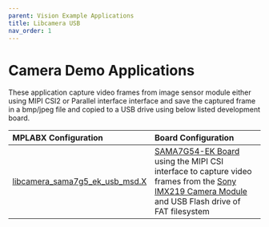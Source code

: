```yaml
---
parent: Vision Example Applications
title: Libcamera USB
nav_order: 1
---
```


# Camera Demo Applications

These application capture video frames from image sensor module either using MIPI CSI2 or Parallel interface interface and save the captured frame in a bmp/jpeg file and copied to a USB drive using below listed development board.

|MPLABX Configuration|Board Configuration|
|:-------------------|:------------------|
|[libcamera_sama7g5_ek_usb_msd.X](./libcamera_usb_sama7g54_ek.X/readme.md)| [SAMA7G54-EK Board](https://www.microchip.com/en-us/development-tool/ev21h18a) using the MIPI CSI interface to capture video frames from the [Sony IMX219 Camera Module](https://www.raspberrypi.com/products/camera-module-v2/) and USB Flash drive of FAT filesystem |

